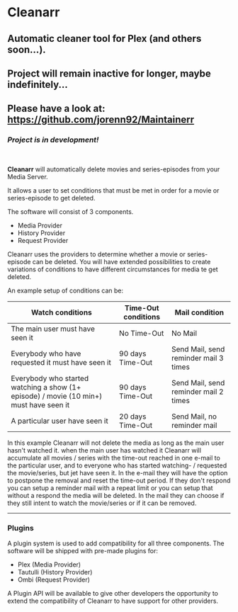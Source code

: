 # Cleanarr
## Automatic cleaner tool for Plex (and others soon...).

## Project will remain inactive for longer, maybe indefinitely...

## Please have a look at: https://github.com/jorenn92/Maintainerr

### _Project is in development!_
<br/>

**Cleanarr** will automatically delete movies and series-episodes from your Media Server.

It allows a user to set conditions that must be met in order 
for a movie or series-episode to get deleted.

The software will consist of 3 components.

-  Media Provider
-  History Provider
-  Request Provider


Cleanarr uses the providers to determine whether a movie or series-episode can be deleted.
You will have extended possibilities to create variations of conditions to have different circumstances for media te get deleted.

An example setup of conditions can be:

Watch conditions | Time-Out conditions | Mail condition
------------ | ------------- | -------------
The main user must have seen it | No Time-Out | No Mail
Everybody who have requested it must have seen it | 90 days Time-Out | Send Mail, send reminder mail 3 times
Everybody who started watching a show (1+ episode) / movie (10 min+) must have seen it | 90 days Time-Out | Send Mail, send reminder mail 2 times 
A particular user have seen it | 20 days Time-Out | Send Mail, no reminder mail

In this example Cleanarr will not delete the media as long as the main user hasn't watched it.
when the main user has watched it Cleanarr will accumulate all movies / series with the time-out reached in one e-mail to the particular user, 
and to everyone who has started watching- / requested the movie/series, but jet have seen it.
In the e-mail they will have the option to postpone the removal and reset the time-out period.
If they don't respond you can setup a reminder mail with a repeat limit or you can setup that without a respond the media will be deleted.
In the mail they can choose if they still intent to watch the movie/series or if it can be removed.

---

### Plugins

A plugin system is used to add compatibility for all three components.
The software will be shipped with pre-made plugins for: 

- Plex (Media Provider)
- Tautulli (History Provider)
- Ombi (Request Provider)

A Plugin API will be available to give other developers the opportunity to extend the compatibility of Cleanarr
to have support for other providers.
